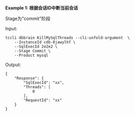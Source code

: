 **Example 1: 根据会话ID中断当前会话**

Stage为"commit"阶段

Input: 

```
tccli dbbrain KillMySqlThreads --cli-unfold-argument  \
    --InstanceId cdb-8jawylhf \
    --SqlExecId 2e2e2 \
    --Stage Commit \
    --Product mysql
```

Output: 
```
{
    "Response": {
        "SqlExecId": "xx",
        "Threads": [
            0
        ],
        "RequestId": "xx"
    }
}
```


